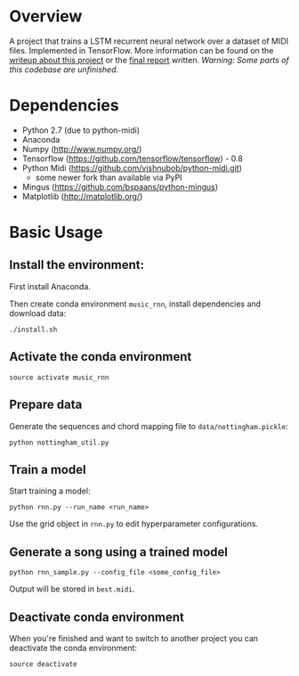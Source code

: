 Overview
============
A project that trains a LSTM recurrent neural network over a dataset of MIDI files. Implemented in TensorFlow. More information can be found on the [writeup about this project](http://yoavz.com/music_rnn/) or the [final report](http://yoavz.com/music_rnn_paper.pdf) written. *Warning: Some parts of this codebase are unfinished.*

Dependencies
============

* Python 2.7 (due to python-midi)
* Anaconda
* Numpy (http://www.numpy.org/)
* Tensorflow (https://github.com/tensorflow/tensorflow) - 0.8
* Python Midi (https://github.com/vishnubob/python-midi.git)
  * some newer fork than available via PyPI
* Mingus (https://github.com/bspaans/python-mingus)
* Matplotlib (http://matplotlib.org/)

Basic Usage
===========

## Install the environment:

First install Anaconda.

Then create conda environment `music_rnn`, install dependencies and download data:

```shell
./install.sh
```

## Activate the conda environment

```shell
source activate music_rnn
```

## Prepare data

Generate the sequences and chord mapping file to `data/nottingham.pickle`:

```shell
python nottingham_util.py
```

## Train a model

Start training a model:

```shell
python rnn.py --run_name <run_name>
```

Use the grid object in `rnn.py` to edit hyperparameter configurations.

## Generate a song using a trained model

```shell
python rnn_sample.py --config_file <some_config_file>
```

Output will be stored in `best.midi`.

## Deactivate conda environment

When you're finished and want to switch to another project you can deactivate the conda environment:

```shell
source deactivate
```
